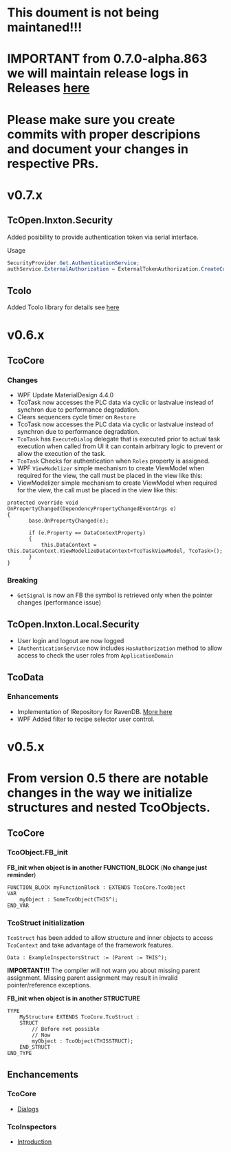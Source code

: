 # This doument is not being maintaned!!!

# IMPORTANT from 0.7.0-alpha.863 we will maintain release logs in Releases [here](https://github.com/TcOpenGroup/TcOpen/releases)

# Please make sure you create commits with proper descripions and document your changes in respective PRs.

# v0.7.x

## TcOpen.Inxton.Security

Added posibility to provide authentication token via serial interface.

Usage

```C#
SecurityProvider.Get.AuthenticationService;
authService.ExternalAuthorization = ExternalTokenAuthorization.CreateComReader("COM3");
```

## TcoIo

Added TcoIo library for details see [here](https://github.com/TcOpenGroup/TcOpen/tree/dev/src/TcoIo)

# v0.6.x

## TcoCore

### Changes

- WPF Update MaterialDesign 4.4.0
- TcoTask now accesses the PLC data via cyclic or lastvalue instead of synchron due to performance degradation.
- Clears sequencers cycle timer on `Restore`
- TcoTask now accesses the PLC data via cyclic or lastvalue instead of synchron due to performance degradation.
- `TcoTask` has `ExecuteDialog` delegate that is executed prior to actual task execution when called from UI it can contain arbitrary logic to prevent or allow the execution of the task.
- `TcoTask` Checks for authentication when `Roles` property is assigned.
- WPF `ViewModelizer` simple mechanism to create ViewModel when required for the view, the call must be placed in the view like this:
- ViewModelizer simple mechanism to create ViewModel when required for the view, the call must be placed in the view like this:

```
protected override void OnPropertyChanged(DependencyPropertyChangedEventArgs e)
{
       base.OnPropertyChanged(e);

       if (e.Property == DataContextProperty)
       {
           this.DataContext = this.DataContext.ViewModelizeDataContext<TcoTaskViewModel, TcoTask>();
       }
}
```

### Breaking

- `GetSignal` is now an FB the symbol is retrieved only when the pointer changes (performance issue)

## TcOpen.Inxton.Local.Security

- User login and logout are now logged
- `IAuthenticationService` now includes `HasAuthorization` method to allow access to check the user roles from `ApplicationDomain`

## TcoData

### Enhancements

- Implementation of IRepository for RavenDB. [More here](https://github.com/TcOpenGroup/TcOpen/tree/dev/src/TcoData/src/Repository/RavenDb#readme)
- WPF Added filter to recipe selector user control.

# v0.5.x

# From version 0.5 there are notable changes in the way we initialize structures and nested TcoObjects.

## TcoCore

### TcoObject.FB_init

**FB_init when object is in another FUNCTION_BLOCK**
(**No change just reminder**)

```
FUNCTION_BLOCK myFunctionBlock : EXTENDS TcoCore.TcoObject
VAR
    myObject : SomeTcoObject(THIS^);
END_VAR
```

### TcoStruct initialization

`TcoStruct` has been added to allow structure and inner objects to access `TcoContext` and take advantage of the framework features.

```
Data : ExampleInspectorsStruct := (Parent := THIS^);
```

**IMPORTANT!!!** The compiler will not warn you about missing parent assignment. Missing parent assignment may result in invalid pointer/reference exceptions.

**FB_init when object is in another STRUCTURE**

```
TYPE
    MyStructure EXTENDS TcoCore.TcoStruct :
    STRUCT
        // Before not possible
        // Now
        myObject : TcoObject(THISSTRUCT);
    END_STRUCT
END_TYPE
```

## Enchancements

### TcoCore

- [Dialogs](https://docs.tcopengroup.org/articles/TcOpenFramework/TcoCore/TcoDialogs.html)

### TcoInspectors

- [Introduction](https://docs.tcopengroup.org/articles/TcOpenFramework/TcoInspectors/Introduction.html)
